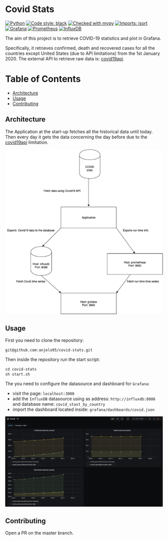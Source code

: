 # Covid Stats

[![Python](https://img.shields.io/badge/python-3.8-informational)](https://docs.python.org/3/)
[![Code style: black](https://img.shields.io/badge/code%20style-black-000000.svg)](https://github.com/psf/black)
[![Checked with mypy](http://www.mypy-lang.org/static/mypy_badge.svg)](http://mypy-lang.org/)
[![Imports: isort](https://img.shields.io/badge/%20imports-isort-%231674b1?style=flat&labelColor=ef8336)](https://pycqa.github.io/isort/)
[![Grafana](https://img.shields.io/badge/grafana-7.0.5-orange)](https://grafana.com/)
[![Prometheus](https://img.shields.io/badge/prometheus-2.21.0-red)](https://prometheus.io/)
[![InfluxDB](https://img.shields.io/badge/influxdb-1.8.0-blueviolet)](https://www.influxdata.com/)

The aim of this project is to retrieve COVID-19 statistics and plot in Grafana.

Specifically, it retrieves confirmed, death and recovered cases for all the countries except United States (due to API limitations)
from the 1st January 2020.
The external API to retrieve raw data is: [covid19api](https://covid19api.com/).

# Table of Contents

* [Architecture](#Architecture)
* [Usage](#usage)
* [Contributing](#contributing)

## Architecture

The Application at the start-up fetches all the historical data until today.
Then every day it gets the data concerning the day before due to the [covid19api](https://covid19api.com/) limitation.

![alt text](covid_architecture.jpg)

## Usage

First you need to clone the repository: 
```shell script
git@github.com:anjelo95/covid-stats.git
```
Then inside the repository run the start script:
```shell script
cd covid-stats
sh start.sh
```

The you need to configure the datasource and dashboard for `Grafana`:
- visit the page: `localhost:3000`
- add the `InfluxDB` datasource using as address: `http://influxdb:8086` and database name: `covid_stast_by_country`
- import the dashboard located inside: `grafana/dashboards/covid.json`

![alt text](grafana-preview.png)

## Contributing

Open a PR on the master branch.